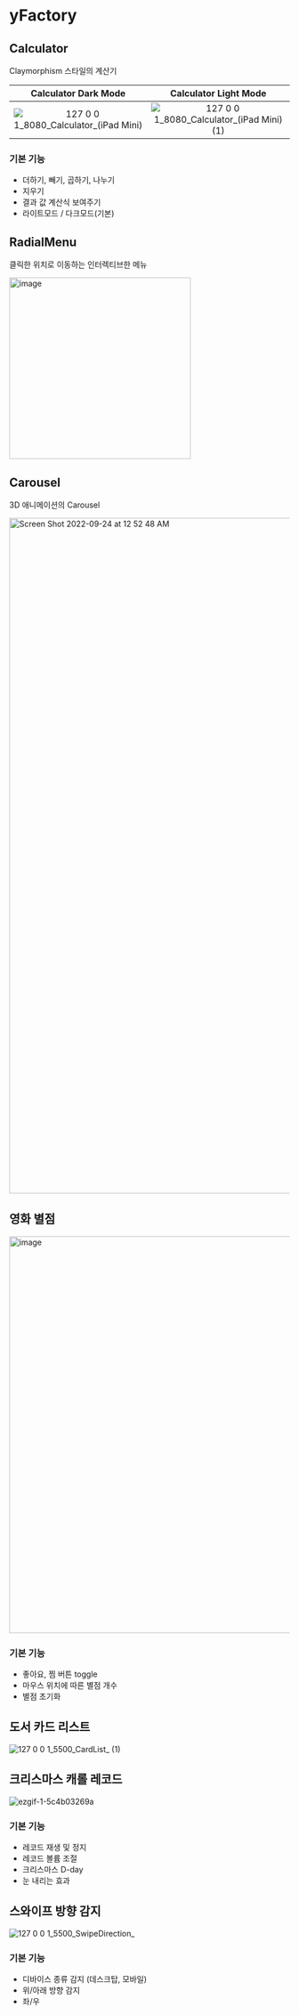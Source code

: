 # yFactory

## Calculator
Claymorphism 스타일의 계산기

Calculator Dark Mode             |  Calculator Light Mode
:-------------------------:|:-------------------------:
![127 0 0 1_8080_Calculator_(iPad Mini)](https://user-images.githubusercontent.com/38209966/185796395-7188f3e8-df27-49e8-9ea9-8eb1f01ca34c.png) |  ![127 0 0 1_8080_Calculator_(iPad Mini) (1)](https://user-images.githubusercontent.com/38209966/185796389-15135acb-5e2a-4981-80ed-fecdf3afd4ae.png)

### 기본 기능
* 더하기, 빼기, 곱하기, 나누기
* 지우기
* 결과 값 계산식 보여주기
* 라이트모드 / 다크모드(기본)

## RadialMenu
클릭한 위치로 이동하는 인터렉티브한 메뉴

<img width="326" alt="image" src="https://user-images.githubusercontent.com/38209966/192001499-8ba67153-4580-4a0c-b1e7-6314afc163d4.png">

## Carousel
3D 애니메이션의 Carousel

<img width="1214" alt="Screen Shot 2022-09-24 at 12 52 48 AM" src="https://user-images.githubusercontent.com/38209966/192002018-96f8c41b-0b1c-4cda-a3ec-97065ff7332a.png">

## 영화 별점
<img width="713" alt="image" src="https://user-images.githubusercontent.com/38209966/191999800-07bffe4b-a3f2-467e-949e-69c0054273e0.png">

### 기본 기능
* 좋아요, 찜 버튼 toggle
* 마우스 위치에 따른 별점 개수
* 별점 초기화

## 도서 카드 리스트
![127 0 0 1_5500_CardList_ (1)](https://user-images.githubusercontent.com/38209966/192323157-1874c8d3-bb2c-4375-8d3e-09c6550cab0d.png)

## 크리스마스 캐롤 레코드
![ezgif-1-5c4b03269a](https://user-images.githubusercontent.com/38209966/207902226-3e121a8e-7a05-4911-bac8-34ef1a76a5b5.gif)

### 기본 기능
* 레코드 재생 및 정지
* 레코드 볼륨 조절
* 크리스마스 D-day
* 눈 내리는 효과

## 스와이프 방향 감지
![127 0 0 1_5500_SwipeDirection_](https://user-images.githubusercontent.com/38209966/210809113-e1b499d3-5e69-43de-ae03-39d93e1e25bd.png)

### 기본 기능
* 디바이스 종류 감지 (데스크탑, 모바일)
* 위/아래 방향 감지
* 좌/우 
